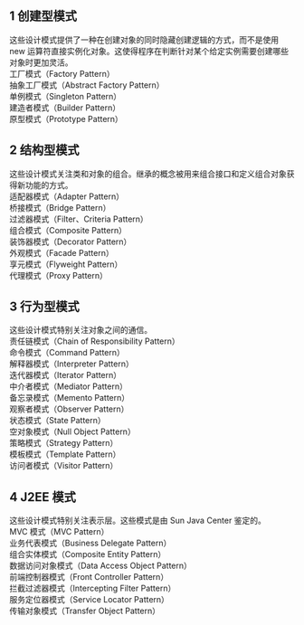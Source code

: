 

## 1	创建型模式
这些设计模式提供了一种在创建对象的同时隐藏创建逻辑的方式，而不是使用 new 运算符直接实例化对象。这使得程序在判断针对某个给定实例需要创建哪些对象时更加灵活。	  
工厂模式（Factory Pattern）  
抽象工厂模式（Abstract Factory Pattern）  
单例模式（Singleton Pattern）  
建造者模式（Builder Pattern）  
原型模式（Prototype Pattern）  

## 2	结构型模式
这些设计模式关注类和对象的组合。继承的概念被用来组合接口和定义组合对象获得新功能的方式。	
适配器模式（Adapter Pattern）  
桥接模式（Bridge Pattern）  
过滤器模式（Filter、Criteria Pattern）  
组合模式（Composite Pattern）  
装饰器模式（Decorator Pattern）  
外观模式（Facade Pattern）  
享元模式（Flyweight Pattern）  
代理模式（Proxy Pattern）  

## 3	行为型模式  
这些设计模式特别关注对象之间的通信。	  
责任链模式（Chain of Responsibility Pattern）  
命令模式（Command Pattern）  
解释器模式（Interpreter Pattern）  
迭代器模式（Iterator Pattern）  
中介者模式（Mediator Pattern）  
备忘录模式（Memento Pattern）  
观察者模式（Observer Pattern）  
状态模式（State Pattern）  
空对象模式（Null Object Pattern）  
策略模式（Strategy Pattern）  
模板模式（Template Pattern）  
访问者模式（Visitor Pattern）  

## 4	J2EE 模式  
这些设计模式特别关注表示层。这些模式是由 Sun Java Center 鉴定的。	  
MVC 模式（MVC Pattern）  
业务代表模式（Business Delegate Pattern）  
组合实体模式（Composite Entity Pattern）  
数据访问对象模式（Data Access Object Pattern）  
前端控制器模式（Front Controller Pattern）  
拦截过滤器模式（Intercepting Filter Pattern）  
服务定位器模式（Service Locator Pattern）  
传输对象模式（Transfer Object Pattern）  
